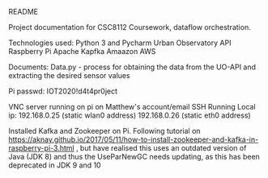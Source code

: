 README

Project documentation for CSC8112 Coursework, dataflow orchestration.

Technologies used:
Python 3 and Pycharm
Urban Observatory API
Raspberry Pi
Apache Kapfka
Amaazon AWS

Documents:
Data.py - process for obtaining the data from the UO-API and extracting the desired sensor values

Pi passwd:
IOT2020!d4t4pr0ject


VNC server running on pi on Matthew's account/email
SSH Running
Local ip: 192.168.0.25 (static wlan0 address)
	  192.168.0.26 (static eth0 address)

Installed Kafka and Zookeeper on Pi. Following tutorial on https://aknay.github.io/2017/05/11/how-to-install-zookeeper-and-kafka-in-raspberry-pi-3.html , but have realised this uses an outdated version of Java (JDK 8) and thus the UseParNewGC needs updating, as 
this has been deprecated in JDK 9 and 10
